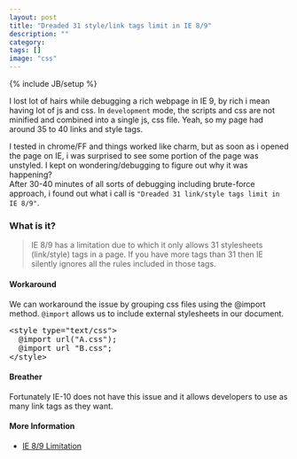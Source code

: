 ```yaml
---
layout: post
title: "Dreaded 31 style/link tags limit in IE 8/9"
description: ""
category: 
tags: []
image: "css"
---
```

{% include JB/setup %}
<p>
I lost lot of hairs while debugging a rich webpage in IE 9, by rich i mean having lot of js and css. In <code>development</code> mode,  the scripts and css are not minified and combined into a single js, css file. Yeah, so my page had around 35 to 40 links and style tags. 
</p>
<!-- more -->
<p>
I tested in chrome/FF and things worked like charm, but as soon as i opened the page on IE, i was surprised to see some portion of the page was unstyled. I kept on wondering/debugging to figure out why it was happening? <br/>After 30-40 minutes of all sorts of debugging including brute-force approach, i found out what i call is <code>"Dreaded 31 link/style tags limit in IE 8/9"</code>.
</p>
<h3>What is it?</h3>
<blockquote>IE 8/9 has a limitation due to which it only allows 31 stylesheets (link/style) tags in a page. If you have more tags than 31 then IE silently ignores all the rules included in those tags. 
</blockquote>
<h4>Workaround</h4>
<p>We can workaround the issue by grouping css files using the @import method. <code>@import</code>  allows us to include external stylesheets in our document.
</p>

<pre>
&lt;style type="text/css"&gt;
  @import url("A.css");
  @import url "B.css";
&lt;/style&gt;
</pre>


<h4>Breather</h4>
<p>Fortunately IE-10 does not have this issue and it allows developers to use as many link tags as they want.</p>

<h4>More Information</h4>
<ul class="unstyled">
	<li><a href="http://blogs.telerik.com/blogs/posts/10-05-03/internet-explorer-css-limits.aspx">IE 8/9 Limitation</a></li>
</ul>	
